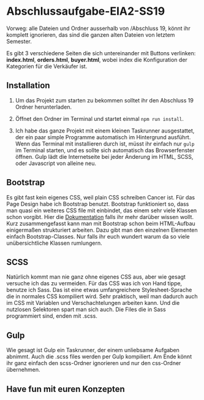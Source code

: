 # Abschlussaufgabe-EIA2-SS19

Vorweg: alle Dateien und Ordner ausserhalb von /Abschluss 19, könnt ihr komplett ignorieren, das sind die ganzen alten Dateien von letztem Semester.

Es gibt 3 verschiedene Seiten die sich untereinander mit Buttons verlinken: **index.html**, **orders.html**, **buyer.html**, wobei index die Konfiguration der Kategorien für die Verkäufer ist. 

## Installation

1. Um das Projekt zum starten zu bekommen solltet ihr den Abschluss 19 Ordner herunterladen.

2. Öffnet den Ordner im Terminal und startet einmal ```npm run install```.

3. Ich habe das ganze Projekt mit einem kleinen Taskrunner ausgestattet, der ein paar simple Programme automatisch im Hintergrund ausführt. Wenn das Terminal mit installieren durch ist, müsst ihr einfach nur ```gulp``` im Terminal starten, und es sollte sich automatisch das Browserfenster öffnen. Gulp lädt die Internetseite bei jeder Änderung im HTML, SCSS, oder Javascript von alleine neu. 

## Bootstrap

Es gibt fast kein eigenes CSS, weil plain CSS schreiben Cancer ist. Für das Page Design habe ich Bootstrap benutzt. Bootstrap funktioniert so, dass man quasi ein weiteres CSS file mit einbindet, das einem sehr viele Klassen schon vorgibt. Hier die [Dokumentation](https://getbootstrap.com/docs/4.3/getting-started/introduction/) falls ihr mehr darüber wissen wollt.
Kurz zusammengefasst kann man mit Bootstrap schon beim HTML-Aufbau einigermaßen strukturiert arbeiten. Dazu gibt man den einzelnen Elementen einfach Bootstrap-Classes. Nur falls ihr euch wundert warum da so viele unübersichtliche Klassen rumlungern. 

## SCSS 

Natürlich kommt man nie ganz ohne eigenes CSS aus, aber wie gesagt versuche ich das zu vermeiden. Für das CSS was ich von Hand tippe, benutze ich Sass. Das ist eine etwas umfangreichere Stylesheet-Sprache die in normales CSS kompiliert wird. Sehr praktisch, weil man dadurch auch im CSS mit Variablen und Verschachtelungen arbeiten kann. Und die nutzlosen Selektoren spart man sich auch. Die Files die in Sass programmiert sind, enden mit .scss. 

## Gulp 

Wie gesagt ist Gulp ein Taskrunner, der einem unliebsame Aufgaben abnimmt. Auch die .scss files werden per Gulp kompiliert. Am Ende könnt ihr ganz einfach den scss-Ordner ignorieren und nur den css-Ordner übernehmen. 

## Have fun mit euren Konzepten 
